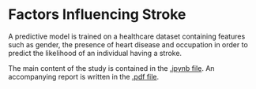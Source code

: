 # Factors Influencing Stroke

A predictive model is trained on a healthcare dataset containing features such
as gender, the presence of heart disease and occupation in order to predict the
likelihood of an individual having a stroke.

The main content of the study is contained in the [.ipynb file](https://github.com/jgk-iles/predicting-stroke/blob/master/Factors%20Influencing%20Stroke.pdf).
An accompanying report is written in the [.pdf file](https://github.com/jgk-iles/predicting-stroke/blob/master/Factors%20Influencing%20Stroke.pdf).
